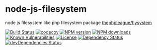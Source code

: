 # node-js-filesystem
node js filesystem like php filesystem package [thephpleague/flysystem](https://flysystem.thephpleague.com/)

[![Build Status](https://img.shields.io/travis/lywzx/node-js-filesystem/master.svg)](https://travis-ci.org/lywzx/node-js-filesystem)
[![codecov](https://codecov.io/gh/lywzx/node-js-filesystem/branch/master/graph/badge.svg)](https://codecov.io/gh/lywzx/node-js-filesystem)
[![NPM version](https://img.shields.io/npm/v/js-filesystem.svg?style=flat-square)](https://www.npmjs.com/package/js-filesystem)
[![NPM downloads](https://img.shields.io/npm/dm/js-filesystem.svg?style=flat-square)](https://www.npmjs.com/package/js-filesystem)
[![Known Vulnerabilities](https://snyk.io/test/github/lywzx/node-js-filesystem/badge.svg?targetFile=package.json)](https://snyk.io/test/github/lywzx/node-js-filesystem?targetFile=package.json)
[![License](https://img.shields.io/npm/l/js-filesystem.svg?sanitize=true)](https://www.npmjs.com/package/js-filesystem)
[![Dependency Status](https://david-dm.org/lywzx/node-js-filesystem.svg)](https://david-dm.org/lywzx/node-js-filesystem)
[![devDependencies Status](https://david-dm.org/lywzx/node-js-filesystem/dev-status.svg)](https://david-dm.org/lywzx/node-js-filesystem?type=dev)
